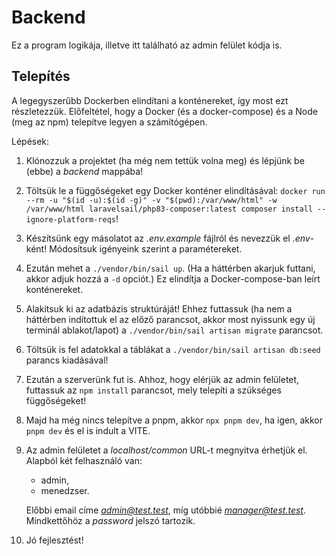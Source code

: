 # Backend
Ez a program logikája, illetve itt található az admin felület kódja is.

## Telepítés
A legegyszerűbb Dockerben elindítani a konténereket, így most ezt részletezzük.
Előfeltétel, hogy a Docker (és a docker-compose) és a Node (meg az npm) telepítve legyen a számítógépen.

Lépések:
1. Klónozzuk a projektet (ha még nem tettük volna meg) és lépjünk be (ebbe) a *backend* mappába!
2. Töltsük le a függőségeket egy Docker konténer elindításával: `docker run --rm -u "$(id -u):$(id -g)" -v "$(pwd):/var/www/html" -w /var/www/html laravelsail/php83-composer:latest composer install --ignore-platform-reqs`!
3. Készítsünk egy másolatot az *.env.example* fájlról és nevezzük el *.env*-ként! Módosítsuk igényeink szerint a paramétereket.
4. Ezután mehet a `./vendor/bin/sail up`. (Ha a háttérben akarjuk futtani, akkor adjuk hozzá a `-d` opciót.) Ez elindítja a Docker-compose-ban leírt konténereket.
5. Alakítsuk ki az adatbázis struktúráját! Ehhez futtassuk (ha nem a háttérben indítottuk el az előző parancsot, akkor most nyissunk egy új terminál ablakot/lapot) a `./vendor/bin/sail artisan migrate` parancsot.
6. Töltsük is fel adatokkal a táblákat a `./vendor/bin/sail artisan db:seed` parancs kiadásával!
7. Ezután a szerverünk fut is. Ahhoz, hogy elérjük az admin felületet, futtassuk az `npm install` parancsot, mely telepíti a szükséges függőségeket!
8. Majd ha még nincs telepítve a pnpm, akkor `npx pnpm dev`, ha igen, akkor `pnpm dev` és el is indult a VITE.
9. Az admin felületet a *localhost/common* URL-t megnyitva érhetjük el.
   Alapból két felhasználó van:
   - admin,
   - menedzser.

   Előbbi email címe *admin@test.test*, míg utóbbié *manager@test.test*. Mindkettőhöz a *password* jelszó tartozik.
10. Jó fejlesztést!
